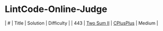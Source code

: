 # LintCode-Online-Judge

| # | Title | Solution | Difficulty |
| 443 | [Two Sum II](http://www.lintcode.com/en/problem/two-sum-ii/) | [CPlusPlus](https://github.com/yuanhui-yang/LintCode-Online-Judge/blob/master/two-sum-ii.cpp) | Medium |